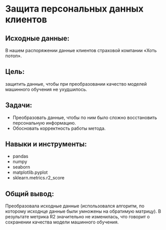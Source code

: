 # Защита персональных данных клиентов
## Исходные данные:
В нашем распоряжении данные клиентов страховой компании «Хоть потоп».

## Цель: 
защитить данные, чтобы при преобразовании качество моделей машинного обучения не ухудшилось.

## Задачи:
  - Преобразовать данные, чтобы по ним было сложно восстановить персональную информацию.
  - Обосновать корректность работы метода.
## Навыки и инструменты:
  - pandas
  - numpy
  - seaborn
  - matplotlib.pyplot
  - sklearn.metrics.r2_score

## Общий вывод:
Преобразовала исходные данные (использовался алгоритм, по которому исходнце данные были умножены на обратимую матрицу). В результате метрика R2 значительно не изменилась, что говорит о сохранении качества модели машинного обучения.
